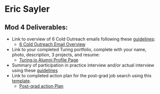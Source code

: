 # Eric Sayler

## Mod 4 Deliverables:
* Link to overview of 6 Cold Outreach emails following these [guidelines](https://github.com/turingschool/career-development-curriculum/blob/master/module_four/cold_outreach_deliverable_guidelines.md):
  - [6 Cold Outreach Email Overview](https://gist.github.com/esayler/0ee68f79929efc6221f3f52cbed81cb9)
* Link to your completed Turing portfolio, complete with your name, photo, description, 3 projects, and resume:
  - [Turing.io Alumni Profile Page](https://www.turing.io/alumni/eric-sayler)
* Summary of participation in practice interview and/or actual interview using these [guidelines](https://github.com/turingschool/career-development-curriculum/blob/master/module_four/interview_practice_reflection_guidelines.md)
* Link to completed action plan for the post-grad job search using this [template](https://github.com/turingschool/career-development-curriculum/blob/master/module_four/post_grad_plan.md).
   - [Post-grad action Plan](https://gist.github.com/esayler/8b8aa500decd7f5536c125dd597b7a27)
